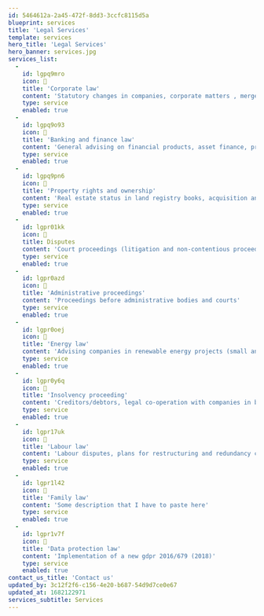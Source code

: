 ```yaml
---
id: 5464612a-2a45-472f-8dd3-3ccfc8115d5a
blueprint: services
title: 'Legal Services'
template: services
hero_title: 'Legal Services'
hero_banner: services.jpg
services_list:
  -
    id: lgpq9mro
    icon: 
    title: 'Corporate law'
    content: 'Statutory changes in companies, corporate matters , mergers and acquisitions, risk control, legal due diligence, joint ventures, liquidation, representation of companies, contract law, regulatory issues, collection of claims'
    type: service
    enabled: true
  -
    id: lgpq9o93
    icon: 
    title: 'Banking and finance law'
    content: 'General advising on financial products, asset finance, project finance, factoring, collaterals'
    type: service
    enabled: true
  -
    id: lgpq9pn6
    icon: 
    title: 'Property rights and ownership'
    content: 'Real estate status in land registry books, acquisition and sale of real estate, leasing/renting'
    type: service
    enabled: true
  -
    id: lgpr01kk
    icon: 
    title: Disputes
    content: 'Court proceedings (litigation and non-contentious proceedings), arbitration, mediation (conciliation), enforcement proceedings'
    type: service
    enabled: true
  -
    id: lgpr0azd
    icon: 
    title: 'Administrative proceedings'
    content: 'Proceedings before administrative bodies and courts'
    type: service
    enabled: true
  -
    id: lgpr0oej
    icon: 
    title: 'Energy law'
    content: 'Advising companies in renewable energy projects (small and medium)'
    type: service
    enabled: true
  -
    id: lgpr0y6q
    icon: 
    title: 'Insolvency proceeding'
    content: 'Creditors/debtors, legal co-operation with companies in bankruptcy, restructuring of debtors'
    type: service
    enabled: true
  -
    id: lgpr17uk
    icon: 
    title: 'Labour law'
    content: 'Labour disputes, plans for restructuring and redundancy costs, employment and managerial contracts, drafting company employment rules and statutory documentation, work permits'
    type: service
    enabled: true
  -
    id: lgpr1l42
    icon: 
    title: 'Family law'
    content: 'Some description that I have to paste here'
    type: service
    enabled: true
  -
    id: lgpr1v7f
    icon: 
    title: 'Data protection law'
    content: 'Implementation of a new gdpr 2016/679 (2018)'
    type: service
    enabled: true
contact_us_title: 'Contact us'
updated_by: 3c12f2f6-c156-4e20-b687-54d9d7ce0e67
updated_at: 1682122971
services_subtitle: Services
---
```

